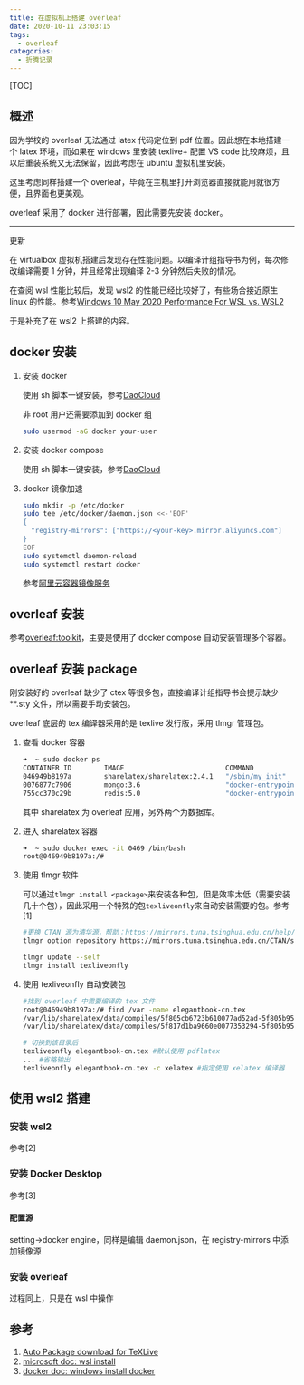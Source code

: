 ```yaml
---
title: 在虚拟机上搭建 overleaf
date: 2020-10-11 23:03:15
tags:
  - overleaf
categories:
  - 折腾记录
---
```


[TOC]

## 概述

因为学校的 overleaf 无法通过 latex 代码定位到 pdf 位置。因此想在本地搭建一个 latex 环境，而如果在 windows 里安装 texlive+ 配置 VS code 比较麻烦，且以后重装系统又无法保留，因此考虑在 ubuntu 虚拟机里安装。

这里考虑同样搭建一个 overleaf，毕竟在主机里打开浏览器直接就能用就很方便，且界面也更美观。

overleaf 采用了 docker 进行部署，因此需要先安装 docker。

---

更新

在 virtualbox 虚拟机搭建后发现存在性能问题。以编译计组指导书为例，每次修改编译需要 1 分钟，并且经常出现编译 2-3 分钟然后失败的情况。

在查阅 wsl 性能比较后，发现 wsl2 的性能已经比较好了，有些场合接近原生 linux 的性能。参考[Windows 10 May 2020 Performance For WSL vs. WSL2](https://www.phoronix.com/scan.php?page=article&item=windows10-may2020-wsl2&num=1)

于是补充了在 wsl2 上搭建的内容。

<!-- more -->

## docker 安装

1. 安装 docker

   使用 sh 脚本一键安装，参考[DaoCloud](http://get.daocloud.io/)

   非 root 用户还需要添加到 docker 组

      ```bash
   sudo usermod -aG docker your-user
      ```

2. 安装 docker compose

   使用 sh 脚本一键安装，参考[DaoCloud](http://get.daocloud.io/)

3. docker 镜像加速

   ```bash
   sudo mkdir -p /etc/docker
   sudo tee /etc/docker/daemon.json <<-'EOF'
   {
     "registry-mirrors": ["https://<your-key>.mirror.aliyuncs.com"]
   }
   EOF
   sudo systemctl daemon-reload
   sudo systemctl restart docker
   ```

   参考[阿里云容器镜像服务](https://cr.console.aliyun.com/cn-hangzhou/instances/mirrors)

## overleaf 安装

参考[overleaf:toolkit](https://github.com/overleaf/toolkit/blob/master/doc/quick-start-guide.md )，主要是使用了 docker compose 自动安装管理多个容器。

## overleaf 安装 package

刚安装好的 overleaf 缺少了 ctex 等很多包，直接编译计组指导书会提示缺少**.sty 文件，所以需要手动安装包。

overleaf 底层的 tex 编译器采用的是 texlive 发行版，采用 tlmgr 管理包。

1. 查看 docker 容器

   ```bash
   ➜  ~ sudo docker ps 
   CONTAINER ID        IMAGE                         COMMAND                  CREATED             STATUS                    PORTS                NAMES
   046949b8197a        sharelatex/sharelatex:2.4.1   "/sbin/my_init"          21 hours ago        Up 12 minutes             0.0.0.0:80->80/tcp   sharelatex
   0076877c7906        mongo:3.6                     "docker-entrypoint.s…"   21 hours ago        Up 12 minutes (healthy)   27017/tcp            mongo
   755cc370c29b        redis:5.0                     "docker-entrypoint.s…"   21 hours ago        Up 12 minutes             6379/tcp             redis
   ```

   其中 sharelatex 为 overleaf 应用，另外两个为数据库。

2. 进入 sharelatex 容器

   ```bash
   ➜  ~ sudo docker exec -it 0469 /bin/bash
   root@046949b8197a:/# 
   ```

3. 使用 tlmgr 软件

   可以通过`tlmgr install <package>`来安装各种包，但是效率太低（需要安装几十个包），因此采用一个特殊的包`texliveonfly`来自动安装需要的包。参考[1]

   ```bash
   #更换 CTAN 源为清华源，帮助：https://mirrors.tuna.tsinghua.edu.cn/help/CTAN/
   tlmgr option repository https://mirrors.tuna.tsinghua.edu.cn/CTAN/systems/texlive/tlnet

   tlmgr update --self
   tlmgr install texliveonfly
   ```

4. 使用 texliveonfly 自动安装包

   ```bash
   #找到 overleaf 中需要编译的 tex 文件
   root@046949b8197a:/# find /var -name elegantbook-cn.tex
   /var/lib/sharelatex/data/compiles/5f805cb6723b610077ad52ad-5f805b95723b610077ad52a4/elegantbook-cn.tex
   /var/lib/sharelatex/data/compiles/5f817d1ba9660e0077353294-5f805b95723b610077ad52a4/elegantbook-cn.tex
   
   # 切换到该目录后
   texliveonfly elegantbook-cn.tex #默认使用 pdflatex
   ... #省略输出
   texliveonfly elegantbook-cn.tex -c xelatex #指定使用 xelatex 编译器
   ```

## 使用 wsl2 搭建

### 安装 wsl2

参考[2]

### 安装 Docker Desktop

参考[3]

#### 配置源

setting->docker engine，同样是编辑 daemon.json，在 registry-mirrors 中添加镜像源

### 安装 overleaf

过程同上，只是在 wsl 中操作

## 参考

1. [Auto Package download for TeXLive](https://tex.stackexchange.com/questions/110501/auto-package-download-for-texlive)
2. [microsoft doc: wsl install](https://docs.microsoft.com/zh-cn/windows/wsl/install-win10)
3. [docker doc: windows install docker](https://docs.docker.com/docker-for-windows/install/)
